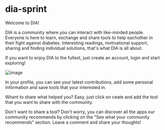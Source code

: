 # dia-sprint

Welcome to DIA! 

DIA is a community where you can interact with like-minded people. Everyone is here to learn, exchange and share tools to help eachother in their fight against diabetes. Interesting readings, motivational support, sharing and finding individual solutions, that's what DIA is all about.

If you want to enjoy DIA to the fullest, just create an account, login and start exploring!

![image](https://user-images.githubusercontent.com/110614269/190599002-50a92c06-39df-49dc-9658-a40c2b0b6449.png)

In your profile, you can see your latest contributions, add some personal information and save tools that your interested in. 

Whant to share what helped you? Easy, just click on ceate and add the tool that you want to share with the community. 

Don't want to share a tool? Don't worry, you can discover all the apps our community recommends by clicking on the "See what your community recommends" section. Leave a comment and share your thoughts! 



